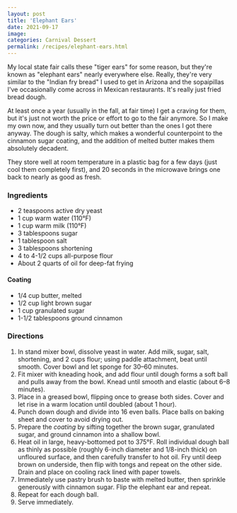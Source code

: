```yaml
---
layout: post
title: 'Elephant Ears'
date: 2021-09-17
image:
categories: Carnival Dessert
permalink: /recipes/elephant-ears.html
---
```


My local state fair calls these "tiger ears" for some reason, but they're known as "elephant ears" nearly everywhere else. Really, they're very similar to the "Indian fry bread" I used to get in Arizona and the sopaipillas I've occasionally come across in Mexican restaurants. It's really just fried bread dough.

At least once a year (usually in the fall, at fair time) I get a craving for them, but it's just not worth the price or effort to go to the fair anymore. So I make my own now, and they usually turn out better than the ones I got there anyway. The dough is salty, which makes a wonderful counterpoint to the cinnamon sugar coating, and the addition of melted butter makes them absolutely decadent.

They store well at room temperature in a plastic bag for a few days (just cool them completely first), and 20 seconds in the microwave brings one back to nearly as good as fresh.

### Ingredients

- 2 teaspoons active dry yeast
- 1 cup warm water (110°F)
- 1 cup warm milk (110°F)
- 3 tablespoons sugar
- 1 tablespoon salt
- 3 tablespoons shortening
- 4 to 4-1/2 cups all-purpose flour
- About 2 quarts of oil for deep-fat frying

#### Coating

- 1/4 cup butter, melted
- 1/2 cup light brown sugar
- 1 cup granulated sugar
- 1-1/2 tablespoons ground cinnamon

### Directions

1. In stand mixer bowl, dissolve yeast in water. Add milk, sugar, salt, shortening, and 2 cups flour; using paddle attachment, beat until smooth. Cover bowl and let sponge for 30–60 minutes.
2. Fit mixer with kneading hook, and add flour until dough forms a soft ball and pulls away from the bowl. Knead until smooth and elastic (about 6–8 minutes).
3. Place in a greased bowl, flipping once to grease both sides. Cover and let rise in a warm location until doubled (about 1 hour).
4. Punch down dough and divide into 16 even balls. Place balls on baking sheet and cover to avoid drying out.
5. Prepare the _coating_ by sifting together the brown sugar, granulated sugar, and ground cinnamon into a shallow bowl.
6. Heat oil in large, heavy-bottomed pot to 375°F. Roll individual dough ball as thinly as possible (roughly 6-inch diameter and 1/8-inch thick) on unfloured surface, and then carefully transfer to hot oil. Fry until deep brown on underside, then flip with tongs and repeat on the other side. Drain and place on cooling rack lined with paper towels.
7. Immediately use pastry brush to baste with melted butter, then sprinkle generously with cinnamon sugar. Flip the elephant ear and repeat.
8. Repeat for each dough ball.
9. Serve immediately.
